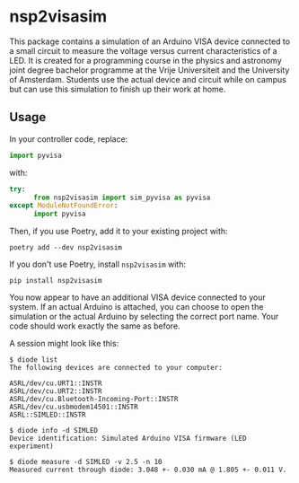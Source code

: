 # nsp2visasim

This package contains a simulation of an Arduino VISA device connected to a
small circuit to measure the voltage versus current characteristics of a LED. It
is created for a programming course in the physics and astronomy joint degree
bachelor programme at the Vrije Universiteit and the University of Amsterdam.
Students use the actual device and circuit while on campus but can use this
simulation to finish up their work at home.


## Usage

In your controller code, replace:

```python
import pyvisa
```

with:

```python
try:
      from nsp2visasim import sim_pyvisa as pyvisa
except ModuleNotFoundError:
      import pyvisa
```

Then, if you use Poetry, add it to your existing project with:

```console
poetry add --dev nsp2visasim
```

If you don't use Poetry, install `nsp2visasim` with:

```console
pip install nsp2visasim
```

You now appear to have an additional VISA device connected to your system. If an
actual Arduino is attached, you can choose to open the simulation or the actual
Arduino by selecting the correct port name. Your code should work exactly the
same as before.

A session might look like this:

```console
$ diode list                               
The following devices are connected to your computer:

ASRL/dev/cu.URT1::INSTR
ASRL/dev/cu.URT2::INSTR
ASRL/dev/cu.Bluetooth-Incoming-Port::INSTR
ASRL/dev/cu.usbmodem14501::INSTR
ASRL::SIMLED::INSTR

$ diode info -d SIMLED
Device identification: Simulated Arduino VISA firmware (LED experiment)

$ diode measure -d SIMLED -v 2.5 -n 10
Measured current through diode: 3.048 +- 0.030 mA @ 1.805 +- 0.011 V.
```